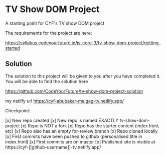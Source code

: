 # TV Show DOM Project

A starting point for CYF's TV show DOM project

The requirements for the project are here:

https://syllabus.codeyourfuture.io/js-core-3/tv-show-dom-project/getting-started

## Solution

The solution to this project will be given to you after you have completed it. You will be able to find the solution here

https://github.com/CodeYourFuture/tv-show-dom-project-solution

my netlify url 
https://cyf-abubakar-meigag-tv.netlify.app/

Checkpoint:

 [x] New repo created
 [x] New repo is named EXACTLY tv-show-dom-project
 [x] Repo is NOT a fork
 [x] Repo has the starter content (index.html, etc)
 [x] Repo also has an empty for-review branch
 [x] Repo cloned locally
 [x] First commits have been pushed to github (personalised title in index.html)
 [x] First commits are on master
 [x] Published site is visible at https://cyf-[[github-username]]-tv.netlify.app/
